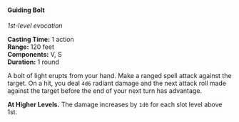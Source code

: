 #### Guiding Bolt
<!-- TODO Check and tag this spell -->
<!-- markdownlint-disable-next-line no-emphasis-as-heading -->
_1st-level evocation_

**Casting Time:** 1 action \
**Range:** 120 feet \
**Components:** V, S \
**Duration:** 1 round

A bolt of light erupts from your hand.
Make a ranged spell attack against the target.
On a hit, you deal `4d6` radiant damage and the next attack roll made against the target before the end of your next turn has advantage.

**At Higher Levels.**
The damage increases by `1d6` for each slot level above 1st.
